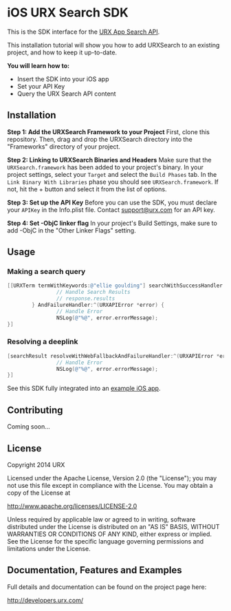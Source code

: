 iOS URX Search SDK
==================

This is the SDK interface for the [URX App Search API](http://developers.urx.com/).


This installation tutorial will show you how to add URXSearch to an existing project, and how to keep it up-to-date.

**You will learn how to:**

- Insert the SDK into your iOS app
- Set your API Key
- Query the URX Search API content


Installation
------------
**Step 1: Add the URXSearch Framework to your Project**
First, clone this repository. Then, drag and drop the URXSearch directory into the "Frameworks" directory of your project.


**Step 2: Linking to URXSearch Binaries and Headers**
Make sure that the ``URXSearch.framework`` has been added to your project's binary. In your project settings, select your ``Target`` and select the ``Build Phases`` tab.  In the ``Link Binary With Libraries`` phase you should see ``URXSearch.framework``. If not, hit the + button and select it from the list of options.


**Step 3: Set up the API Key**
Before you can use the SDK, you must declare your ``APIKey`` in the Info.plist file. Contact support@urx.com for an API key.

**Step 4: Set -ObjC linker flag**
In your project's Build Settings, make sure to add -ObjC in the "Other Linker Flags" setting.


Usage
-----
### Making a search query
```objective-c
[[URXTerm termWithKeywords:@"ellie goulding"] searchWithSuccessHandler:^(URXSearchResponse *response) {
                // Handle Search Results
                // response.results
        } AndFailureHandler:^(URXAPIError *error) {
                // Handle Error
                NSLog(@"%@", error.errorMessage);
}]
```

### Resolving a deeplink
```objective-c
[searchResult resolveWithWebFallbackAndFailureHandler:^(URXAPIError *error) {
                // Handle Error
                NSLog(@"%@", error.errorMessage);
}]
```

See this SDK fully integrated into an [example iOS app](https://github.com/URXtech/urx-sdk-ios-demo).


Contributing
------------
Coming soon...

License
-------
Copyright 2014 URX

Licensed under the Apache License, Version 2.0 (the "License");
you may not use this file except in compliance with the License.
You may obtain a copy of the License at

   http://www.apache.org/licenses/LICENSE-2.0

Unless required by applicable law or agreed to in writing, software
distributed under the License is distributed on an "AS IS" BASIS,
WITHOUT WARRANTIES OR CONDITIONS OF ANY KIND, either express or implied.
See the License for the specific language governing permissions and
limitations under the License.

Documentation, Features and Examples
------------------------------------
Full details and documentation can be found on the project page here:

http://developers.urx.com/
